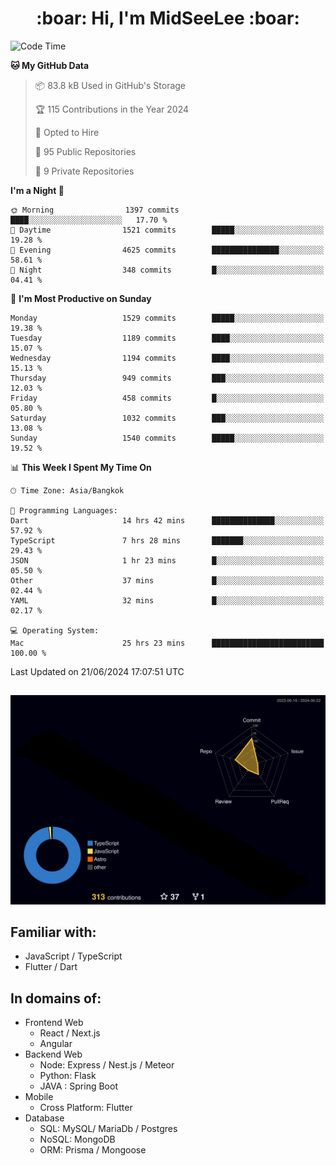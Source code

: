 <h1 align="center"> :boar: Hi, I'm MidSeeLee :boar:</h1>
 
<!--START_SECTION:waka-->
![Code Time](http://img.shields.io/badge/Code%20Time-1%2C752%20hrs%2048%20mins-blue)

**🐱 My GitHub Data** 

> 📦 83.8 kB Used in GitHub's Storage 
 > 
> 🏆 115 Contributions in the Year 2024
 > 
> 💼 Opted to Hire
 > 
> 📜 95 Public Repositories 
 > 
> 🔑 9 Private Repositories 
 > 
**I'm a Night 🦉** 

```text
🌞 Morning                1397 commits        ████░░░░░░░░░░░░░░░░░░░░░   17.70 % 
🌆 Daytime                1521 commits        █████░░░░░░░░░░░░░░░░░░░░   19.28 % 
🌃 Evening                4625 commits        ███████████████░░░░░░░░░░   58.61 % 
🌙 Night                  348 commits         █░░░░░░░░░░░░░░░░░░░░░░░░   04.41 % 
```
📅 **I'm Most Productive on Sunday** 

```text
Monday                   1529 commits        █████░░░░░░░░░░░░░░░░░░░░   19.38 % 
Tuesday                  1189 commits        ████░░░░░░░░░░░░░░░░░░░░░   15.07 % 
Wednesday                1194 commits        ████░░░░░░░░░░░░░░░░░░░░░   15.13 % 
Thursday                 949 commits         ███░░░░░░░░░░░░░░░░░░░░░░   12.03 % 
Friday                   458 commits         █░░░░░░░░░░░░░░░░░░░░░░░░   05.80 % 
Saturday                 1032 commits        ███░░░░░░░░░░░░░░░░░░░░░░   13.08 % 
Sunday                   1540 commits        █████░░░░░░░░░░░░░░░░░░░░   19.52 % 
```


📊 **This Week I Spent My Time On** 

```text
🕑︎ Time Zone: Asia/Bangkok

💬 Programming Languages: 
Dart                     14 hrs 42 mins      ██████████████░░░░░░░░░░░   57.92 % 
TypeScript               7 hrs 28 mins       ███████░░░░░░░░░░░░░░░░░░   29.43 % 
JSON                     1 hr 23 mins        █░░░░░░░░░░░░░░░░░░░░░░░░   05.50 % 
Other                    37 mins             █░░░░░░░░░░░░░░░░░░░░░░░░   02.44 % 
YAML                     32 mins             █░░░░░░░░░░░░░░░░░░░░░░░░   02.17 % 

💻 Operating System: 
Mac                      25 hrs 23 mins      █████████████████████████   100.00 % 
```


 Last Updated on 21/06/2024 17:07:51 UTC
<!--END_SECTION:waka-->

##

![](./profile-3d-contrib/profile-night-rainbow.svg)

## Familiar with:
- JavaScript / TypeScript
- Flutter / Dart

## In domains of:
- Frontend Web
  - React / Next.js
  - Angular
- Backend Web
  - Node: Express / Nest.js / Meteor
  - Python: Flask
  - JAVA : Spring Boot
- Mobile
  - Cross Platform: Flutter
- Database
  - SQL: MySQL/ MariaDb / Postgres
  - NoSQL: MongoDB
  - ORM: Prisma / Mongoose
